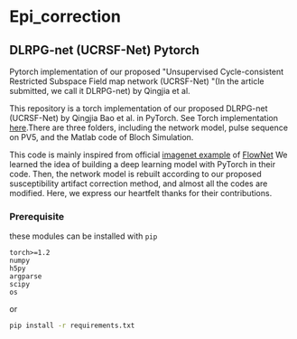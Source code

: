 # Epi_correction

## DLRPG-net (UCRSF-Net) Pytorch
Pytorch implementation of our proposed "Unsupervised Cycle-consistent Restricted Subspace Field map network (UCRSF-Net) "(In the article submitted, we call it DLRPG-net) by Qingjia et al.

This repository is a torch implementation of our proposed DLRPG-net (UCRSF-Net) by Qingjia Bao et al. in PyTorch. See Torch implementation [here](https://github.com/baoqingjia/EPI_correction).There are three folders, including the network model, pulse sequence on PV5, and the Matlab code of Bloch Simulation.

This code is mainly inspired from official [imagenet example](https://github.com/pytorch/examples/tree/master/imagenet) of [FlowNet](http://lmb.informatik.uni-freiburg.de/Publications/2015/DFIB15/)
We learned the idea of building a deep learning model with PyTorch in their code. Then, the network model is rebuilt according to our proposed susceptibility artifact correction method, and almost all the codes are modified. Here, we express our heartfelt thanks for their contributions.

### Prerequisite
these modules can be installed with `pip`
```
torch>=1.2
numpy
h5py
argparse
scipy
os
```
or
```bash
pip install -r requirements.txt
```
